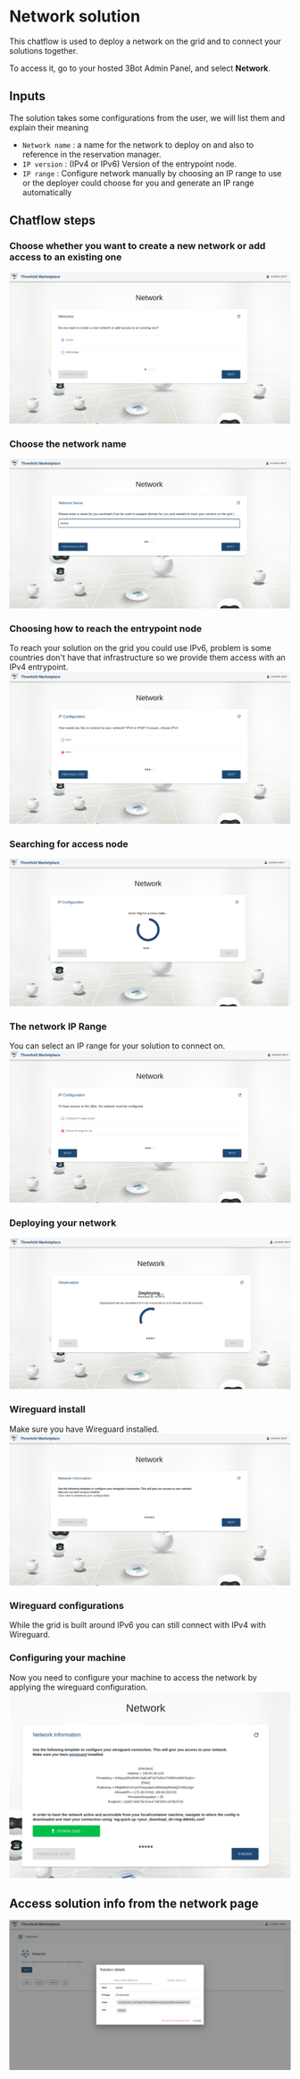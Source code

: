 # Network solution

This chatflow is used to deploy a network on the grid and to connect your solutions together.

To access it, go to your hosted 3Bot Admin Panel, and select __Network__.

## Inputs

The solution takes some configurations from the user, we will list them and explain their meaning

- `Network name` : a name for the network to deploy on and also to reference in the reservation manager.
- `IP version` : (IPv4 or IPv6) Version of the entrypoint node.
- `IP range` : Configure network manually by choosing an IP range to use or the deployer could choose for you and generate an IP range automatically

## Chatflow steps

### Choose whether you want to create a new network or add access to an existing one

![Step1](./img/network_1.png)

### Choose the network name
![Step2](./img/network_2.png)

### Choosing how to reach the entrypoint node
To reach your solution on the grid you could use IPv6, problem is some countries don't have that infrastructure so we provide them access with an IPv4 entrypoint.
![Step3](./img/network_3.png)

### Searching for access node
![Step4](./img/network_4.png)

### The network IP Range
You can select an IP range for your solution to connect on.
![Step5](./img/network_5.png)

### Deploying your network
![Step6](./img/network_6.png)

### Wireguard install
Make sure you have Wireguard installed.
![Step7](./img/network_7.png)

### Wireguard configurations
While the grid is built around IPv6 you can still connect with IPv4 with Wireguard.

### Configuring your machine
Now you need to configure your machine to access the network by applying the wireguard configuration.
![Step8](./img/network_8.png)


## Access solution info from the network page
![Step9](./img/network_10.png)